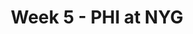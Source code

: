 ---
layout: game
title: Week 5 - PHI at NYG
season: 2013
game_id: 2013_05_PHI_NYG
away_team: PHI
home_team: NYG
---